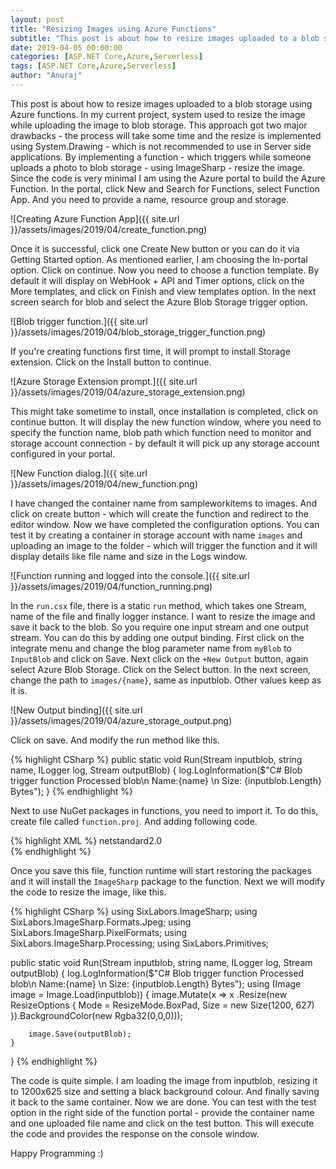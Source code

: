 ```yaml
---
layout: post
title: "Resizing Images using Azure Functions"
subtitle: "This post is about how to resize images uploaded to a blob storage using Azure functions."
date: 2019-04-05 00:00:00
categories: [ASP.NET Core,Azure,Serverless]
tags: [ASP.NET Core,Azure,Serverless]
author: "Anuraj"
---
```

This post is about how to resize images uploaded to a blob storage using Azure functions. In my current project, system used to resize the image while uploading the image to blob storage. This approach got two major drawbacks - the process will take some time and the resize is implemented using System.Drawing - which is not recommended to use in Server side applications. By implementing a function - which triggers while someone uploads a photo to blob storage - using ImageSharp - resize the image. Since the code is very minimal I am using the Azure portal to build the Azure Function. In the portal, click New and Search for Functions, select Function App. And you need to provide a name, resource group and storage.

![Creating Azure Function App]({{ site.url }}/assets/images/2019/04/create_function.png)

Once it is successful, click one Create New button or you can do it via Getting Started option. As mentioned earlier, I am choosing the In-portal option. Click on continue. Now you need to choose a function template. By default it will display on WebHook + API and Timer options, click on the More templates, and click on Finish and view templates option. In the next screen search for blob and select the Azure Blob Storage trigger option.

![Blob trigger function.]({{ site.url }}/assets/images/2019/04/blob_storage_trigger_function.png)

If you're creating functions first time, it will prompt to install Storage extension. Click on the Install button to continue.

![Azure Storage Extension prompt.]({{ site.url }}/assets/images/2019/04/azure_storage_extension.png)

This might take sometime to install, once installation is completed, click on continue button. It will display the new function window, where you need to specify the function name, blob path which function need to monitor and storage account connection - by default it will pick up any storage account configured in your portal.

![New Function dialog.]({{ site.url }}/assets/images/2019/04/new_function.png)

I have changed the container name from sampleworkitems to images. And click on create button - which will create the function and redirect to the editor window. Now we have completed the configuration options. You can test it by creating a container in storage account with name `images` and uploading an image to the folder - which will trigger the function and it will display details like file name and size in the Logs window.

![Function running and logged into the console.]({{ site.url }}/assets/images/2019/04/function_running.png)

In the `run.csx` file, there is a static `run` method, which takes one Stream, name of the file and finally logger instance. I want to resize the image and save it back to the blob. So you require one input stream and one output stream. You can do this by adding one output binding. First click on the integrate menu and change the blog parameter name from `myBlob` to `InputBlob` and click on Save. Next click on the `+New Output` button, again select Azure Blob Storage. Click on the Select button. In the next screen, change the path to `images/{name}`, same as inputblob. Other values keep as it is.

![New Output binding]({{ site.url }}/assets/images/2019/04/azure_storage_output.png)

Click on save. And modify the run method like this.

{% highlight CSharp %}
public static void Run(Stream inputblob, string name, ILogger log, Stream outputBlob)
{
    log.LogInformation($"C# Blob trigger function Processed blob\n Name:{name} \n Size: {inputblob.Length} Bytes");
}
{% endhighlight %}

Next to use NuGet packages in functions, you need to import it. To do this, create file called `function.proj`. And adding following code.

{% highlight XML %}
<Project Sdk="Microsoft.NET.Sdk">
    <PropertyGroup>
        <TargetFramework>netstandard2.0</TargetFramework>
    </PropertyGroup>  
    <ItemGroup>
        <PackageReference Include="SixLabors.ImageSharp" Version="1.0.0-beta0006" />
    </ItemGroup>
</Project>
{% endhighlight %}

Once you save this file, function runtime will start restoring the packages and it will install the `ImageSharp` package to the function. Next we will modify the code to resize the image, like this. 

{% highlight CSharp %}
using SixLabors.ImageSharp;
using SixLabors.ImageSharp.Formats.Jpeg;
using SixLabors.ImageSharp.PixelFormats;
using SixLabors.ImageSharp.Processing;
using SixLabors.Primitives;

public static void Run(Stream inputblob, string name, ILogger log, Stream outputBlob)
{
    log.LogInformation($"C# Blob trigger function Processed blob\n Name:{name} \n Size: {inputblob.Length} Bytes");
    using (Image<Rgba32> image = Image.Load(inputblob))
    {
        image.Mutate(x => x
                .Resize(new ResizeOptions
                {
                    Mode = ResizeMode.BoxPad,
                    Size = new Size(1200, 627)
                }).BackgroundColor(new Rgba32(0,0,0)));

        image.Save(outputBlob);
    }
}
{% endhighlight %}

The code is quite simple. I am loading the image from inputblob, resizing it to 1200x625 size and setting a black background colour. And finally saving it back to the same container. Now we are done. You can test with the test option in the right side of the function portal - provide the container name and one uploaded file name and click on the test button. This will execute the code and provides the response on the console window.

Happy Programming :)